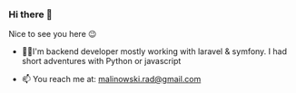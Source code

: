 ### Hi there 👋

Nice to see you here 😉

- 🧑‍🦲I'm backend developer mostly working with laravel & symfony. I had short adventures with Python or javascript

- 📫 You reach me at: malinowski.rad@gmail.com


<!--
**oizdar/oizdar** is a ✨ _special_ ✨ repository because its `README.md` (this file) appears on your GitHub profile.

Here are some ideas to get you started:

- 🔭 I’m currently working on ...
- 🌱 I’m currently learning ...
- 👯 I’m looking to collaborate on ...
- 🤔 I’m looking for help with ...
- 💬 Ask me about ...
- 📫 How to reach me: ...
- 😄 Pronouns: ...
- ⚡ Fun fact: ...
-->
